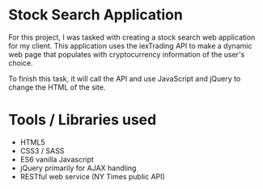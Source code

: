 # Stock Search Application

For this project, I was tasked with creating a stock search web application for my client.  This application uses the iexTrading API to make a dynamic web page that populates with cryptocurrency information of the user's choice. 

To finish this task, it will call the API and use JavaScript and jQuery to change the HTML of the site.

# Tools / Libraries used
* HTML5
* CSS3 / SASS
* ES6 vanilla Javascript
* jQuery primarily for AJAX handling
* RESTful web service (NY Times public API)
